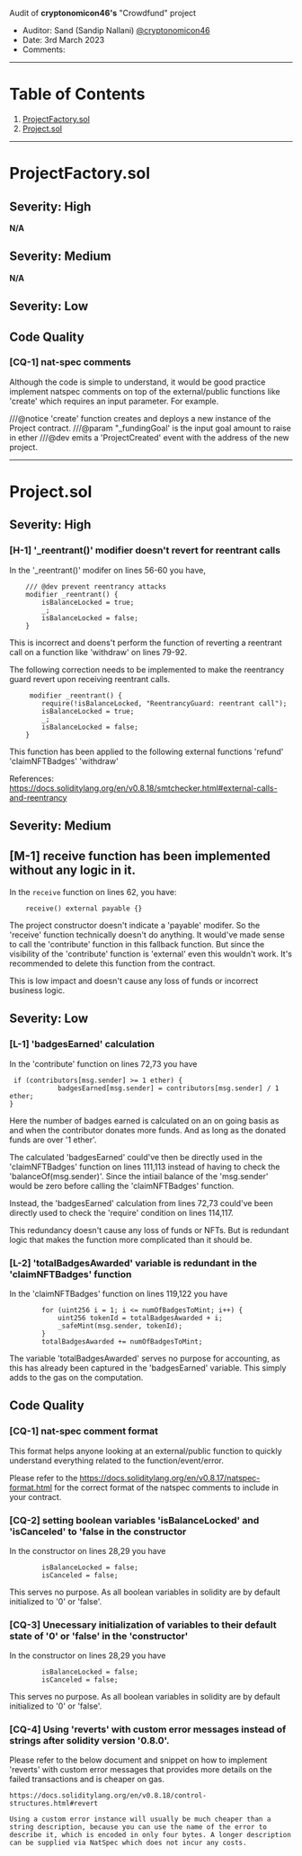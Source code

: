 Audit of **cryptonomicon46's** "Crowdfund" project

- Auditor: Sand (Sandip Nallani) [@cryptonomicon46](https://github.com/cryptonomicon46)
- Date: 3rd March 2023
- Comments:

---

# Table of Contents

1. [ProjectFactory.sol](#ProjectFactory.sol)
2. [Project.sol](#Project.sol)

---

# ProjectFactory.sol

## Severity: High

**N/A**

## Severity: Medium

**N/A**

## Severity: Low

## Code Quality

### **[CQ-1]** nat-spec comments

Although the code is simple to understand, it would be good practice implement natspec comments on top of the external/public functions like 'create' which requires an input parameter. For example.

///@notice 'create' function creates and deploys a new instance of the Project contract.
///@param "\_fundingGoal' is the input goal amount to raise in ether
///@dev emits a 'ProjectCreated' event with the address of the new project.

---

# Project.sol

## Severity: High

### **[H-1]** '\_reentrant()' modifier doesn't revert for reentrant calls

In the '\_reentrant()' modifer on lines 56-60 you have,

```
    /// @dev prevent reentrancy attacks
    modifier _reentrant() {
        isBalanceLocked = true;
        _;
        isBalanceLocked = false;
    }
```

This is incorrect and doens't perform the function of reverting a reentrant call on a function like 'withdraw' on lines 79-92.

The following correction needs to be implemented to make the reentrancy guard revert upon receiving reentrant calls.

```
     modifier _reentrant() {
        require(!isBalanceLocked, "ReentrancyGuard: reentrant call");
        isBalanceLocked = true;
        _;
        isBalanceLocked = false;
    }
```

This function has been applied to the following external functions
'refund'
'claimNFTBadges'
'withdraw'

References:
https://docs.soliditylang.org/en/v0.8.18/smtchecker.html#external-calls-and-reentrancy

## Severity: Medium

## **[M-1]** receive function has been implemented without any logic in it.

In the `receive` function on lines 62, you have:

```solidity
    receive() external payable {}
```

The project constructor doesn't indicate a 'payable' modifer. So the 'receive' function technically doesn't do anything.
It would've made sense to call the 'contribute' function in this fallback function.
But since the visibility of the 'contribute' function is 'external' even this wouldn't work.
It's recommended to delete this function from the contract.

This is low impact and doesn't cause any loss of funds or incorrect business logic.

## Severity: Low

### **[L-1]** 'badgesEarned' calculation

In the 'contribute' function on lines 72,73 you have

```
 if (contributors[msg.sender] >= 1 ether) {
            badgesEarned[msg.sender] = contributors[msg.sender] / 1 ether;
}

```

Here the number of badges earned is calculated on an on going basis as and when the contributor donates more funds. And as long as the donated funds are over '1 ether'.

The calculated 'badgesEarned' could've then be directly used in the 'claimNFTBadges' function on lines 111,113 instead of having to check the 'balanceOf(msg.sender)'.
Since the intiail balance of the 'msg.sender' would be zero before calling the 'claimNFTBadges' function.

Instead, the 'badgesEarned' calculation from lines 72,73 could've been directly used to check the 'require' condition on lines 114,117.

This redundancy doesn't cause any loss of funds or NFTs. But is redundant logic that makes the function more complicated than it should be.

### **[L-2]** 'totalBadgesAwarded' variable is redundant in the 'claimNFTBadges' function

In the 'claimNFTBadges' function on lines 119,122 you have

```
        for (uint256 i = 1; i <= numOfBadgesToMint; i++) {
            uint256 tokenId = totalBadgesAwarded + i;
            _safeMint(msg.sender, tokenId);
        }
        totalBadgesAwarded += numOfBadgesToMint;
```

The variable 'totalBadgesAwarded' serves no purpose for accounting, as this has already been captured in the 'badgesEarned' variable. This simply adds to the gas on the computation.

## Code Quality

### **[CQ-1]** nat-spec comment format

This format helps anyone looking at an external/public function to quickly understand everything related to the function/event/error.

Please refer to the https://docs.soliditylang.org/en/v0.8.17/natspec-format.html
for the correct format of the natspec comments to include in your contract.

### **[CQ-2]** setting boolean variables 'isBalanceLocked' and 'isCanceled' to 'false in the constructor

In the constructor on lines 28,29 you have

```
        isBalanceLocked = false;
        isCanceled = false;
```

This serves no purpose. As all boolean variables in solidity are by default initialized to '0' or 'false'.

### **[CQ-3]** Unecessary initialization of variables to their default state of '0' or 'false' in the 'constructor'

In the constructor on lines 28,29 you have

```
        isBalanceLocked = false;
        isCanceled = false;
```

This serves no purpose. As all boolean variables in solidity are by default initialized to '0' or 'false'.

### **[CQ-4]** Using 'reverts' with custom error messages instead of strings after solidity version '0.8.0'.

Please refer to the below document and snippet on how to implement 'reverts' with custom error messages that provides more details on the failed transactions and is cheaper on gas.

```
https://docs.soliditylang.org/en/v0.8.18/control-structures.html#revert

Using a custom error instance will usually be much cheaper than a string description, because you can use the name of the error to describe it, which is encoded in only four bytes. A longer description can be supplied via NatSpec which does not incur any costs.
```
